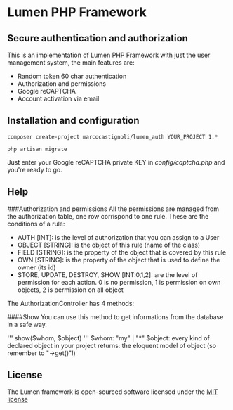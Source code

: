# Lumen PHP Framework
## Secure authentication and authorization

This is an implementation of Lumen PHP Framework with just the user management system, the main features are:
- Random token 60 char authentication
- Authorization and permissions
- Google reCAPTCHA
- Account activation via email

## Installation and configuration

```
composer create-project marcocastignoli/lumen_auth YOUR_PROJECT 1.*
```

```
php artisan migrate
```

Just enter your Google reCAPTCHA private KEY in *config/captcha.php* and you're ready to go.

## Help

###Authorization and permissions
All the permissions are managed from the authorization table, one row corrispond to one rule.
These are the conditions of a rule:

- AUTH [INT]: is the level of authorization that you can assign to a User
- OBJECT [STRING]: is the object of this rule (name of the class)
- FIELD [STRING]: is the property of the object that is covered by this rule
- OWN [STRING]: is the property of the object that is used to define the owner (its id)
- STORE, UPDATE, DESTROY, SHOW [INT:0,1,2]: are the level of permission for each action. 0 is no permission, 1 is permission on own objects, 2 is permission on all object

The AuthorizationController has 4 methods:

####Show
You can use this method to get informations from the database in a safe way.

'''
show($whom, $object)
'''
$whom: "my" | "\*"
$object: every kind of declared object in your project
returns: the eloquent model of object (so remember to "->get()"!)

## License

The Lumen framework is open-sourced software licensed under the [MIT license](http://opensource.org/licenses/MIT)
